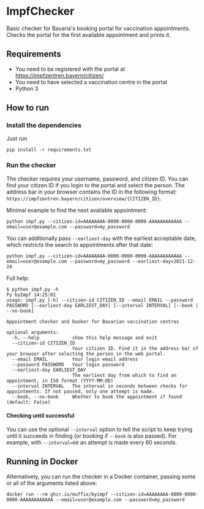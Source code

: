 # ImpfChecker

Basic checker for Bavaria's booking portal for vaccination appointments. 
Checks the portal for the first available appointment and prints it. 

## Requirements

- You need to be registered with the portal at https://impfzentren.bayern/citizen/
- You need to have selected a vaccination centre in the portal
- Python 3

## How to run

### Install the dependencies

Just run 
```shell
pip install -r requirements.txt
```

### Run the checker

The checker requires your username, password, and citizen ID.
You can find your citizen ID if you login to the portal and select the person. The address bar in your browser contains 
the ID in the following format: `https://impfzentren.bayern/citizen/overview/{CITIZEN_ID}`.

Minimal example to find the next available appointment:
```shell
python impf.py --citizen-id=AAAAAAAA-0000-0000-0000-AAAAAAAAAAAA --email=user@example.com --password=my_password
```

You can additionally pass `--earliest-day` with the earliest acceptable date, which restricts the search to appointments after that date:
```shell
python impf.py --citizen-id=AAAAAAAA-0000-0000-0000-AAAAAAAAAAAA --email=user@example.com --password=my_password --earliest-day=2021-12-24
```

Full help: 
```
$ python impf.py -h                                                                                                                                                                                                                                                                Py byImpf 14:25:01
usage: impf.py [-h] --citizen-id CITIZEN_ID --email EMAIL --password PASSWORD [--earliest-day EARLIEST_DAY] [--interval INTERVAL] [--book | --no-book]

Appointment checker and booker for Bavarian vaccination centres

optional arguments:
  -h, --help            show this help message and exit
  --citizen-id CITIZEN_ID
                        Your citizen ID. Find it in the address bar of your browser after selecting the person in the web portal.
  --email EMAIL         Your login email address
  --password PASSWORD   Your login password
  --earliest-day EARLIEST_DAY
                        The earliest day from which to find an appointment, in ISO format (YYYY-MM-DD)
  --interval INTERVAL   The interval in seconds between checks for appointments. If not passed, only one attempt is made.
  --book, --no-book     Whether to book the appointment if found (default: False)
```

#### Checking until successful

You can use the optional `--interval` option to tell the script to keep trying until it succeeds in finding (or booking
if `--book` is also passed). For example, with `--interval=60` an attempt is made every 60 seconds.

## Running in Docker

Alternatively, you can run the checker in a Docker container, passing some or all of the arguments listed above:

```shell
docker run --rm ghcr.io/muffix/byimpf --citizen-id=AAAAAAAA-0000-0000-0000-AAAAAAAAAAAA --email=user@example.com --password=my_password
```
